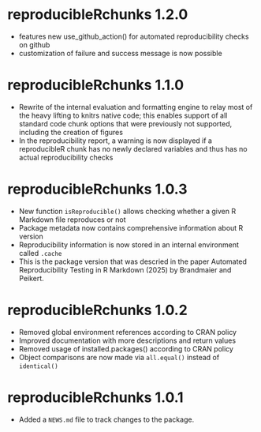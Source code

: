 # reproducibleRchunks 1.2.0

* features new use_github_action() for automated reproducibility checks on github
* customization of failure and success message is now possible

# reproducibleRchunks 1.1.0

* Rewrite of the internal evaluation and formatting engine to relay most of the heavy
lifting to knitrs native code; this enables support of all standard code chunk options that
were previously not supported, including the creation of figures
* In the reproducibility report, a warning is now displayed if a reproducibleR chunk has no newly declared variables and thus has no actual reproducibility checks

# reproducibleRchunks 1.0.3

* New function `isReproducible()` allows checking whether a given R Markdown file reproduces or not
* Package metadata now contains comprehensive information about R version
* Reproducibility information is now stored in an internal environment called `.cache`
* This is the package version that was descried in the paper Automated Reproducibility Testing in R Markdown (2025) by Brandmaier and Peikert.

# reproducibleRchunks 1.0.2

* Removed global environment references according to CRAN policy
* Improved documentation with more descriptions and return values
* Removed usage of installed.packages() according to CRAN policy
* Object comparisons are now made via `all.equal()` instead of `identical()`

# reproducibleRchunks 1.0.1

* Added a `NEWS.md` file to track changes to the package.

